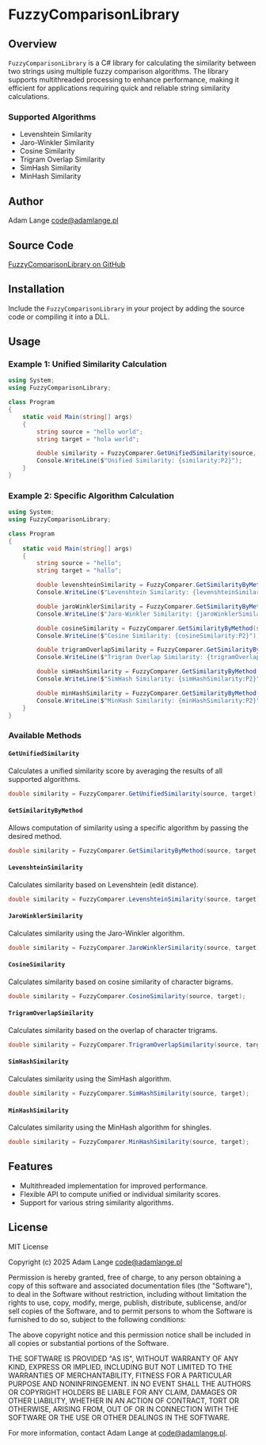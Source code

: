 # FuzzyComparisonLibrary

## Overview

`FuzzyComparisonLibrary` is a C# library for calculating the similarity between two strings using multiple fuzzy comparison algorithms. The library supports multithreaded processing to enhance performance, making it efficient for applications requiring quick and reliable string similarity calculations.

### Supported Algorithms

- Levenshtein Similarity
- Jaro-Winkler Similarity
- Cosine Similarity
- Trigram Overlap Similarity
- SimHash Similarity
- MinHash Similarity

## Author

Adam Lange [code@adamlange.pl](mailto\:code@adamlange.pl)

## Source Code

[FuzzyComparisonLibrary on GitHub](https://github.com/ALange/FuzzyComparisonLibrary)

## Installation

Include the `FuzzyComparisonLibrary` in your project by adding the source code or compiling it into a DLL.

## Usage

### Example 1: Unified Similarity Calculation

```csharp
using System;
using FuzzyComparisonLibrary;

class Program
{
    static void Main(string[] args)
    {
        string source = "hello world";
        string target = "hola world";

        double similarity = FuzzyComparer.GetUnifiedSimilarity(source, target);
        Console.WriteLine($"Unified Similarity: {similarity:P2}");
    }
}
```

### Example 2: Specific Algorithm Calculation

```csharp
using System;
using FuzzyComparisonLibrary;

class Program
{
    static void Main(string[] args)
    {
        string source = "hello";
        string target = "hallo";

        double levenshteinSimilarity = FuzzyComparer.GetSimilarityByMethod(source, target, FuzzyComparer.LevenshteinSimilarity);
        Console.WriteLine($"Levenshtein Similarity: {levenshteinSimilarity:P2}");

        double jaroWinklerSimilarity = FuzzyComparer.GetSimilarityByMethod(source, target, FuzzyComparer.JaroWinklerSimilarity);
        Console.WriteLine($"Jaro-Winkler Similarity: {jaroWinklerSimilarity:P2}");

        double cosineSimilarity = FuzzyComparer.GetSimilarityByMethod(source, target, FuzzyComparer.CosineSimilarity);
        Console.WriteLine($"Cosine Similarity: {cosineSimilarity:P2}");

        double trigramOverlapSimilarity = FuzzyComparer.GetSimilarityByMethod(source, target, FuzzyComparer.TrigramOverlapSimilarity);
        Console.WriteLine($"Trigram Overlap Similarity: {trigramOverlapSimilarity:P2}");

        double simHashSimilarity = FuzzyComparer.GetSimilarityByMethod(source, target, FuzzyComparer.SimHashSimilarity);
        Console.WriteLine($"SimHash Similarity: {simHashSimilarity:P2}");

        double minHashSimilarity = FuzzyComparer.GetSimilarityByMethod(source, target, FuzzyComparer.MinHashSimilarity);
        Console.WriteLine($"MinHash Similarity: {minHashSimilarity:P2}");
    }
}
```

### Available Methods

#### `GetUnifiedSimilarity`

Calculates a unified similarity score by averaging the results of all supported algorithms.

```csharp
double similarity = FuzzyComparer.GetUnifiedSimilarity(source, target);
```

#### `GetSimilarityByMethod`

Allows computation of similarity using a specific algorithm by passing the desired method.

```csharp
double similarity = FuzzyComparer.GetSimilarityByMethod(source, target, FuzzyComparer.LevenshteinSimilarity);
```

#### `LevenshteinSimilarity`

Calculates similarity based on Levenshtein (edit distance).

```csharp
double similarity = FuzzyComparer.LevenshteinSimilarity(source, target);
```

#### `JaroWinklerSimilarity`

Calculates similarity using the Jaro-Winkler algorithm.

```csharp
double similarity = FuzzyComparer.JaroWinklerSimilarity(source, target);
```

#### `CosineSimilarity`

Calculates similarity based on cosine similarity of character bigrams.

```csharp
double similarity = FuzzyComparer.CosineSimilarity(source, target);
```

#### `TrigramOverlapSimilarity`

Calculates similarity based on the overlap of character trigrams.

```csharp
double similarity = FuzzyComparer.TrigramOverlapSimilarity(source, target);
```

#### `SimHashSimilarity`

Calculates similarity using the SimHash algorithm.

```csharp
double similarity = FuzzyComparer.SimHashSimilarity(source, target);
```

#### `MinHashSimilarity`

Calculates similarity using the MinHash algorithm for shingles.

```csharp
double similarity = FuzzyComparer.MinHashSimilarity(source, target);
```

## Features

- Multithreaded implementation for improved performance.
- Flexible API to compute unified or individual similarity scores.
- Support for various string similarity algorithms.

## License

MIT License

Copyright (c) 2025 Adam Lange [code@adamlange.pl](mailto\:code@adamlange.pl)

Permission is hereby granted, free of charge, to any person obtaining a copy of this software and associated documentation files (the "Software"), to deal in the Software without restriction, including without limitation the rights to use, copy, modify, merge, publish, distribute, sublicense, and/or sell copies of the Software, and to permit persons to whom the Software is furnished to do so, subject to the following conditions:

The above copyright notice and this permission notice shall be included in all copies or substantial portions of the Software.

THE SOFTWARE IS PROVIDED "AS IS", WITHOUT WARRANTY OF ANY KIND, EXPRESS OR IMPLIED, INCLUDING BUT NOT LIMITED TO THE WARRANTIES OF MERCHANTABILITY, FITNESS FOR A PARTICULAR PURPOSE AND NONINFRINGEMENT. IN NO EVENT SHALL THE AUTHORS OR COPYRIGHT HOLDERS BE LIABLE FOR ANY CLAIM, DAMAGES OR OTHER LIABILITY, WHETHER IN AN ACTION OF CONTRACT, TORT OR OTHERWISE, ARISING FROM, OUT OF OR IN CONNECTION WITH THE SOFTWARE OR THE USE OR OTHER DEALINGS IN THE SOFTWARE.

For more information, contact Adam Lange at [code@adamlange.pl](mailto\:code@adamlange.pl).

